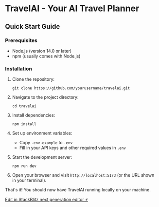 # TravelAI - Your AI Travel Planner

## Quick Start Guide

### Prerequisites

- Node.js (version 14.0 or later)
- npm (usually comes with Node.js)

### Installation

1. Clone the repository:
   ```
   git clone https://github.com/yourusername/travelai.git
   ```
2. Navigate to the project directory:
   ```
   cd travelai
   ```
3. Install dependencies:
   ```
   npm install
   ```
4. Set up environment variables:
   - Copy `.env.example` to `.env`
   - Fill in your API keys and other required values in `.env`

5. Start the development server:
   ```
   npm run dev
   ```
6. Open your browser and visit `http://localhost:5173` (or the URL shown in your terminal).

That's it! You should now have TravelAI running locally on your machine.

[Edit in StackBlitz next generation editor ⚡️](https://stackblitz.com/~/github.com/Vigtu/Travel-Agent)
